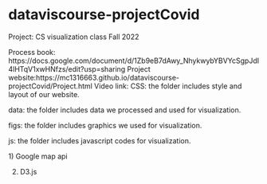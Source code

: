 # dataviscourse-projectCovid
Project: CS visualization class Fall 2022

<Link>
Process book: https://docs.google.com/document/d/1Zb9eB7dAwy_NhykwybYBVYcSgpJdI4lHTqV1xwHNfzs/edit?usp=sharing
Project website:https://mc1316663.github.io/dataviscourse-projectCovid/Project.html
Video link:

<Description>
CSS: the folder includes style and layout of our website.

data: the folder includes data we processed and used for visualization.

figs: the folder includes graphics we used for visualization.

js: the folder includes javascript codes for visualization.

<library we employed>
1) Google map api

2) D3.js

